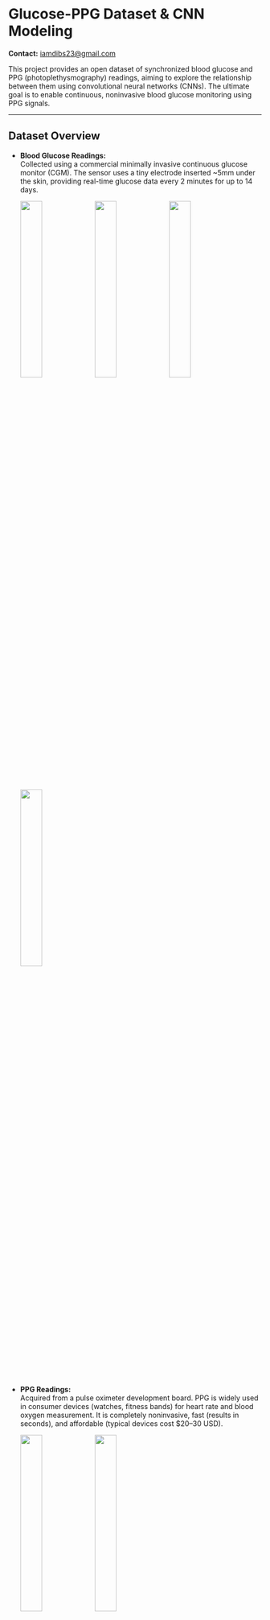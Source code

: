 # Glucose-PPG Dataset & CNN Modeling

**Contact:** iamdibs23@gmail.com

This project provides an open dataset of synchronized blood glucose and PPG (photoplethysmography) readings, aiming to explore the relationship between them using convolutional neural networks (CNNs). The ultimate goal is to enable continuous, noninvasive blood glucose monitoring using PPG signals.

---

## Dataset Overview

- **Blood Glucose Readings:**  
  Collected using a commercial minimally invasive continuous glucose monitor (CGM). The sensor uses a tiny electrode inserted ~5mm under the skin, providing real-time glucose data every 2 minutes for up to 14 days.

  <img src="imgs/sensor1.png" width="30%"> <img src="imgs/sensor2.jpg" width="30%">
  <img src="imgs/sensor3.jpg" width="30%"> <img src="imgs/d1.jpg" width="30%">

- **PPG Readings:**  
  Acquired from a pulse oximeter development board. PPG is widely used in consumer devices (watches, fitness bands) for heart rate and blood oxygen measurement. It is completely noninvasive, fast (results in seconds), and affordable (typical devices cost $20–30 USD).

  <img src="imgs/HOLYCHIP0541+BT.jpg" width="30%"> <img src="imgs/app.jpg" width="30%">

---

## Motivation

Traditional blood glucose monitoring often requires finger-pricking, which is painful and inconvenient for frequent testing. While CGMs are more convenient, they are expensive and not accessible to everyone. This project investigates whether PPG—a fast, cheap, and noninvasive method—can be used to estimate blood glucose levels.

---

## Data Format

- Each data file (~30KB) contains multiple data packets.
- **Packet structure:**  
  - Starts with `11551155`
  - Followed by 16 numbers:  
    - Even indices: IR light intensity  
    - Odd indices: LED light intensity  
  - Each packet represents a sample starting at the trough of the heart rate waveform, with light intensity sampled every 2ms.
- **File naming convention:**  
  `HHH_SSS_XXX_GGG`  
  - `HHH`: Heart rate (3 digits)  
  - `SSS`: SaO2 (3 digits)  
  - `XXX`: Finger (0=not recorded, 1=thumb ... 5=pinky)  
  - `GGG`: Glucose (10 × mmol/L)

  <img src="imgs/datalist.png" width="30%">
  <img src="imgs/datapacket.png" width="30%">

---

## Usage

- See `glucose.ipynb` for data loading and CNN modeling examples.
- Several CNN architectures have been tested. While validation MAE is below 3, real-world generalization remains challenging. Contributions and suggestions for improvement are welcome!

---

## ⚠️ Build Failing: TensorFlow Not Available

**Note:**  
This project requires TensorFlow (tested with TensorFlow 2.x and Keras 2.3).  
TensorFlow is **not available for Python versions above 3.11** as of May 2025.  
If you see errors like `ModuleNotFoundError: No module named 'tensorflow'` or `Could not find a version that satisfies the requirement tensorflow`, please:

- Use Python 3.10 or 3.11 (64-bit recommended)
- Upgrade pip:  
  `python -m pip install --upgrade pip`
- Then install TensorFlow:  
  `pip install tensorflow`

If you are using Python 3.12 or newer, please downgrade your Python version to run this project.

---

## Download

- **Dataset & Source Code:**  
  [https://github.com/Spidy104/glucose-PPG-MyOwn](https://github.com/Spidy104/glucose-PPG-MyOwn)

---

**Questions or suggestions?**  
Feel free to open an issue or contact: iamdibs23@gmail.com



